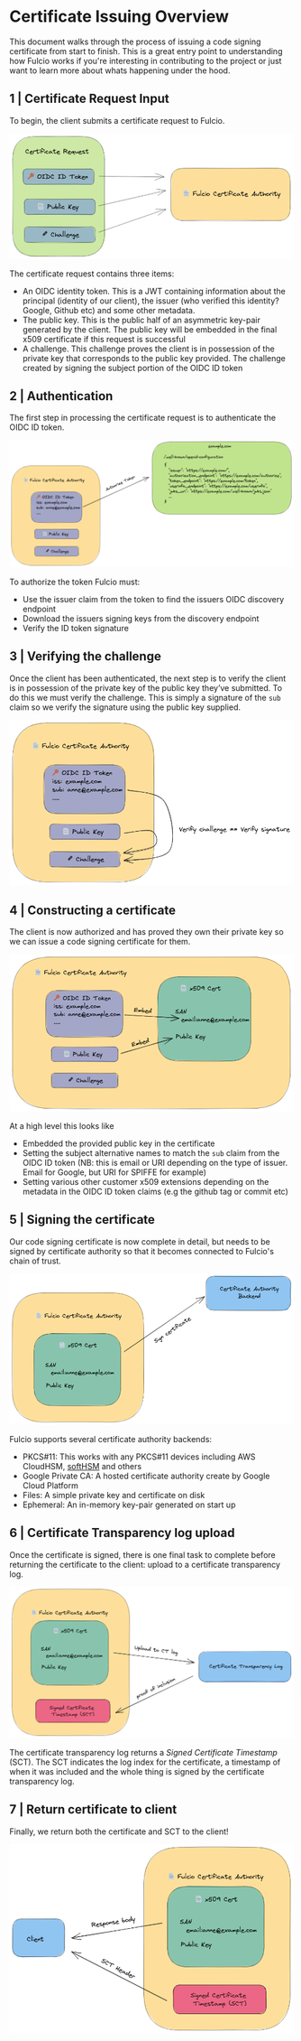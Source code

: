 # Certificate Issuing Overview

This document walks through the process of issuing a code signing certificate
from start to finish. This is a great entry point to understanding how Fulcio
works if you're interesting in contributing to the project or just want to
learn more about whats happening under the hood.

## 1 | Certificate Request Input

To begin, the client submits a certificate request to Fulcio.

![Certificate request diagram](img/certificate-request.png)

The certificate request contains three items:

- An OIDC identity token. This is a JWT containing information about the
  principal (identity of our client), the issuer (who verified this identity?
Google, Github etc) and some other metadata.
- The public key. This is the public half of an asymmetric key-pair generated
  by the client. The public key will be embedded in the final x509 certificate
if this request is successful
- A challenge. This challenge proves the client is in possession of the private
  key that corresponds to the public key provided. The challenge created by
signing the subject portion of the OIDC ID token

## 2 | Authentication

The first step in processing the certificate request is to authenticate the
OIDC ID token.

![OIDC Authentication diagram](img/authenticate-token.png)

To authorize the token Fulcio must:

- Use the issuer claim from the token to find the issuers OIDC discovery
  endpoint
- Download the issuers signing keys from the discovery endpoint
- Verify the ID token signature

## 3 | Verifying the challenge

Once the client has been authenticated, the next step is to verify the client
is in possession of the private key of the public key they’ve submitted. To do
this we must verify the challenge. This is simply a signature of the `sub`
claim so we verify the signature using the public key supplied.

![Challenge verification diagram](img/verify-challenge.png)

## 4 | Constructing a certificate

The client is now authorized and has proved they own their private key so we
can issue a code signing certificate for them.

![Certificate contruction diagram](img/create-certificate.png)

At a high level this looks like

- Embedded the provided public key in the certificate
- Setting the subject alternative names to match the `sub` claim from the OIDC
  ID token (NB: this is email or URI depending on the type of issuer. Email for
Google, but URI for SPIFFE for example)
- Setting various other customer x509 extensions depending on the metadata in
  the OIDC ID token claims (e.g the github tag or commit etc)

## 5 | Signing the certificate

Our code signing certificate is now complete in detail, but needs to be signed
by certificate authority so that it becomes connected to Fulcio's chain of
trust.

![Signing diagram](img/sign-certificate.png)

Fulcio supports several certificate authority backends:

- PKCS#11: This works with any PKCS#11 devices including AWS CloudHSM,
  [softHSM] and others
- Google Private CA: A hosted certificate authority create by Google Cloud
  Platform
- Files: A simple private key and certificate on disk
- Ephemeral: An in-memory key-pair generated on start up 

[softHSM]: https://www.opendnssec.org/softhsm/

## 6 | Certificate Transparency log upload

Once the certificate is signed, there is one final task to complete before
returning the certificate to the client: upload to a certificate transparency
log.

![Transparency log upload diagram](img/ctlog-upload.png)

The certificate transparency log returns a _Signed Certificate Timestamp_
(SCT).  The SCT indicates the log index for the certificate, a timestamp of
when it was included and the whole thing is signed by the certificate
transparency log.

## 7 | Return certificate to client

Finally, we return both the certificate and SCT to the client!

![Return certificate diagram](img/return-cert.png)
